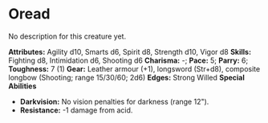# Oread

No description for this creature yet.

**Attributes:** Agility d10, Smarts d6, Spirit d8, Strength d10, Vigor
d8
**Skills:** Fighting d8, Intimidation d6, Shooting d6
**Charisma:** -; **Pace:** 5; **Parry:** 6; **Toughness:** 7 (1)
**Gear:** Leather armour (+1), longsword (Str+d8), composite longbow
(Shooting; range 15/30/60; 2d6)
**Edges:** Strong Willed
**Special Abilities**

- **Darkvision:** No vision penalties for darkness (range 12").
- **Resistance:** -1 damage from acid.
